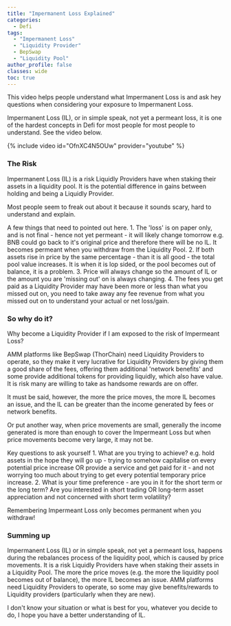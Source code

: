 ```yaml
---
title: "Impermanent Loss Explained"
categories:
  - Defi
tags:
  - "Impermanent Loss"
  - "Liquidity Provider"
  - BepSwap
  - "Liquidity Pool"
author_profile: false
classes: wide
toc: true
---
```

This video helps people understand what Impermanent Loss is and ask hey questions when considering your exposure to Impermanent Loss. 

Impermanent Loss (IL), or in simple speak, not yet a permeant loss, it is one of the hardest concepts in Defi for most people for most people to understand.  See the video below.

{% include video id="OfnXC4N5OUw" provider="youtube" %}

### The Risk
Impermanent Loss (IL) is a risk Liquidly Providers have when staking their assets in a liquidity pool. It is the potential difference in gains between holding and being a Liquidly Provider. 

Most people seem to freak out about it because it sounds scary, hard to understand and explain.

A few things that need to pointed out here.
	1. The 'loss' is on paper only, and is not final - hence not yet permeant - it will likely change tomorrow e.g. BNB could go back to it's original price and therefore there will be no IL. It becomes permeant when you withdraw from the Liquidity Pool.
	2. If both assets rise in price by the same percentage - than it is all good - the total pool value increases. It is when it is lop sided, or the pool becomes out of balance, it is a problem.
	3. Price will always change so the amount of IL or the amount you are 'missing out' on is always changing. 
	4. The fees you get paid as a Liquidity Provider may have been more or less than what you missed out on, you need to take away any fee revenue from what you missed out on to understand your actual or net loss/gain. 

### So why do it? 

Why become a Liquidity Provider if I am exposed to the risk of Impermeant Loss?

AMM platforms like BepSwap (ThorChain) need Liquidity Providers to operate, so they make it very lucrative for Liquidity Providers by giving them a good share of the fees, offering them additional 'network benefits' and some provide additional tokens for providing liquidly, which also have value. 
It is risk many are willing to take as handsome rewards are on offer. 

It must be said, however, the more the price moves, the more IL becomes an issue, and the IL can be greater than the income generated by fees or network benefits.

Or put another way, when price movements are small, generally the income generated is more than enough to cover the Impermeant Loss but when price movements become very large, it may not be. 

Key questions to ask yourself
	1. What are you trying to achieve? e.g. hold assets in the hope they will go up - trying to somehow capitalise on every potential price increase OR provide a service and get paid for it - and not worrying too much about trying to get every potential temporary price increase.
	2. What is your time preference - are you in it for the short term or the long term? Are you interested in short trading OR long-term asset appreciation and not concerned with short term volatility?

Remembering Impermeant Loss only becomes permanent when you withdraw! 


### Summing up 

Impermanent Loss (IL) or in simple speak, not yet a permeant loss, happens during the rebalances process of the liquidity pool, which is caused by price movements. 
It is a risk Liquidly Providers have when staking their assets in a Liquidity Pool. 
The more the price moves (e.g. the more the liquidity pool becomes out of balance), the more IL becomes an issue. 
AMM platforms need Liquidity Providers to operate, so some may give benefits/rewards to Liquidity providers (particularly when they are new).

I don't know your situation or what is best for you, whatever you decide to do, I hope you have a better understanding of IL.